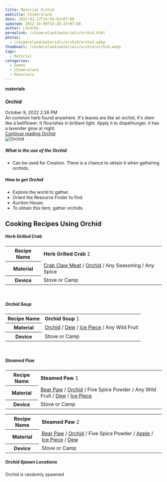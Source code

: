```yaml
---
title: Material Orchid
webtitle: Chimeraland
date: 2022-01-17T14:56:03+07:00
updated: 2022-10-09T14:26:37+07:00
author: L3n4r0x
permalink: /chimeraland/materials/orchid.html
photos:
  - /chimeraland/materials/orchid/orchid.webp
thumbnail: /chimeraland/materials/orchid/orchid.webp
tags:
  - Material
categories:
  - Games
  - Chimeraland
  - Materials
---
```


<section id="bootstrap-wrapper">
  <link
    rel="stylesheet"
    href="https://cdn.statically.io/gh/dimaslanjaka/Web-Manajemen/40ac3225/css/bootstrap-4.5-wrapper.css"
  />
  <div
    class="row g-0 border rounded overflow-hidden flex-md-row mb-4 shadow-sm position-relative"
  >
    <div class="col p-4 d-flex flex-column position-static">
      <strong class="d-inline-block mb-2 text-success">materials</strong>
      <h3 class="mb-0">Orchid</h3>
      <div class="mb-1 text-muted">October 9, 2022 2:26 PM</div>
      <div class="mb-2 border p-1">
        An common herb found anywhere. It&#x27;s leaves are like an orchid,
        it&#x27;s stem like a bellflower. It flourishes in brilliant light.
        Apply it to dispelhunger. it has a lavender glow at night.
      </div>
      <a href="/chimeraland/materials/orchid.html" class="stretched-link d-none"
        >Continue reading Orchid</a
      >
    </div>
    <div class="col-auto d-none d-lg-block">
      <img src="/chimeraland/materials/orchid/orchid.webp" alt="Orchid" />
    </div>
  </div>
  <div class="row">
    <div class="col-lg-6 col-12 mb-2">
      <div class="card">
        <div class="card-body">
          <h5 class="card-title">What is the use of the Orchid</h5>
          <div class="card-text">
            <ul>
              <li>
                Can be used for Creation. There is a chance to obtain it when
                gathering orchids.
              </li>
            </ul>
          </div>
        </div>
      </div>
    </div>
    <div class="col-lg-6 col-12 mb-2">
      <div class="card">
        <div class="card-body">
          <h5 class="card-title">How to get Orchid</h5>
          <div class="card-text">
            <ul>
              <li>Explore the world to gather.</li>
              <li>Orient the Resource Finder to find.</li>
              <li>Auction House.</li>
              <li>To obtain this item, gather orchids.</li>
            </ul>
          </div>
        </div>
      </div>
    </div>
    <div class="col-12 mb-2">
      <h2 id="cookable">Cooking Recipes Using Orchid</h2>
      <div id="recipe-herb-grilled-crab">
        <h5 id="item-herb-grilled-crab">Herb Grilled Crab</h5>
        <div class="mb-2">
          <table class="table">
            <tr>
              <th>Recipe Name</th>
              <td><b>Herb Grilled Crab</b> 1</td>
            </tr>
            <tr>
              <th>Material</th>
              <td>
                <a
                  class="text-decoration-none"
                  href="/chimeraland/materials/crab-claw-meat.html"
                  >Crab Claw Meat</a
                ><span> / </span
                ><a
                  class="text-decoration-none"
                  href="/chimeraland/materials/orchid.html"
                  >Orchid</a
                ><span> / </span>Any Seasoning<span> / </span>Any Spice
              </td>
            </tr>
            <tr>
              <th>Device</th>
              <td>Stove or Camp</td>
            </tr>
          </table>
        </div>
      </div>
      <br />
      <div id="recipe-orchid-soup">
        <h5 id="item-orchid-soup">Orchid Soup</h5>
        <div class="mb-2">
          <table class="table">
            <tr>
              <th>Recipe Name</th>
              <td><b>Orchid Soup</b> 1</td>
            </tr>
            <tr>
              <th>Material</th>
              <td>
                <a
                  class="text-decoration-none"
                  href="/chimeraland/materials/orchid.html"
                  >Orchid</a
                ><span> / </span
                ><a
                  class="text-decoration-none"
                  href="/chimeraland/materials/dew.html"
                  >Dew</a
                ><span> / </span
                ><a
                  class="text-decoration-none"
                  href="/chimeraland/materials/ice-piece.html"
                  >Ice Piece</a
                ><span> / </span>Any Wild Fruit
              </td>
            </tr>
            <tr>
              <th>Device</th>
              <td>Stove or Camp</td>
            </tr>
          </table>
        </div>
      </div>
      <br />
      <div id="recipe-steamed-paw">
        <h5 id="item-steamed-paw">Steamed Paw</h5>
        <div class="mb-2">
          <table class="table">
            <tr>
              <th>Recipe Name</th>
              <td><b>Steamed Paw</b> 1</td>
            </tr>
            <tr>
              <th>Material</th>
              <td>
                <a
                  class="text-decoration-none"
                  href="/chimeraland/materials/bear-paw.html"
                  >Bear Paw</a
                ><span> / </span
                ><a
                  class="text-decoration-none"
                  href="/chimeraland/materials/orchid.html"
                  >Orchid</a
                ><span> / </span>Five Spice Powder<span> / </span>Any Wild
                Fruit<span> / </span
                ><a
                  class="text-decoration-none"
                  href="/chimeraland/materials/dew.html"
                  >Dew</a
                ><span> / </span
                ><a
                  class="text-decoration-none"
                  href="/chimeraland/materials/ice-piece.html"
                  >Ice Piece</a
                >
              </td>
            </tr>
            <tr>
              <th>Device</th>
              <td>Stove or Camp</td>
            </tr>
          </table>
        </div>
        <div class="mb-2">
          <table class="table">
            <tr>
              <th>Recipe Name</th>
              <td><b>Steamed Paw</b> 2</td>
            </tr>
            <tr>
              <th>Material</th>
              <td>
                <a
                  class="text-decoration-none"
                  href="/chimeraland/materials/bear-paw.html"
                  >Bear Paw</a
                ><span> / </span
                ><a
                  class="text-decoration-none"
                  href="/chimeraland/materials/orchid.html"
                  >Orchid</a
                ><span> / </span>Five Spice Powder<span> / </span
                ><a
                  class="text-decoration-none"
                  href="/chimeraland/materials/apple.html"
                  >Apple</a
                ><span> / </span
                ><a
                  class="text-decoration-none"
                  href="/chimeraland/materials/ice-piece.html"
                  >Ice Piece</a
                ><span> / </span
                ><a
                  class="text-decoration-none"
                  href="/chimeraland/materials/dew.html"
                  >Dew</a
                >
              </td>
            </tr>
            <tr>
              <th>Device</th>
              <td>Stove or Camp</td>
            </tr>
          </table>
        </div>
      </div>
    </div>
    <div class="col-12 mb-2">
      <h5>Orchid Spawn Locations</h5>
      <p>Orchid is randomly spawned</p>
    </div>
  </div>
</section>